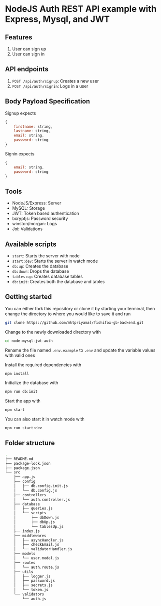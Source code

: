 # NodeJS Auth REST API example with Express, Mysql, and JWT

## Features
1. User can sign up
2. User can sign in

## API endpoints

1. `POST /api/auth/signup`: Creates a new user
2. `POST /api/auth/signin`: Logs in a user

## Body Payload Specification
Signup expects

```js
{
    firstname: string,
    lastname: string,
    email: string,
    password: string
}
```

Signin expects

```js
{
    email: string,
    password: string
}
```
## Tools
* NodeJS/Express: Server
* MySQL: Storage
* JWT: Token based authentication
* bcryptjs: Password security
* winston/morgan: Logs
* Joi: Validations

## Available scripts
* `start`: Starts the server with node
* `start:dev`: Starts the server in watch mode
* `db:up`: Creates the database
* `db:down`: Drops the database
* `tables:up`: Creates database tables
* `db:init`: Creates both the database and tables

## Getting started

You can either fork this repository or clone it by starting your terminal, then change the directory to where you would like to save it and run

```sh
git clone https://github.com/mktpriyamal/fishifox-gb-backend.git
```
Change to the newly downloaded directory with

```sh
cd node-mysql-jwt-auth
```

Rename the file named `.env.example` to `.env` and update the variable values with valid ones

Install the required dependencies with

```sh
npm install
```

Initialize the database with

```sh
npm run db:init
```

Start the app with

```sh
npm start
```

You can also start it in watch mode with

```sh
npm run start:dev
```

## Folder structure
```sh
.
├── README.md
├── package-lock.json
├── package.json
└── src
    ├── app.js
    ├── config
    │   ├── db.config.init.js
    │   └── db.config.js
    ├── controllers
    │   └── auth.controller.js
    ├── database
    │   ├── queries.js
    │   └── scripts
    │       ├── dbDown.js
    │       ├── dbUp.js
    │       └── tablesUp.js
    ├── index.js
    ├── middlewares
    │   ├── asyncHandler.js
    │   ├── checkEmail.js
    │   └── validatorHandler.js
    ├── models
    │   └── user.model.js
    ├── routes
    │   └── auth.route.js
    ├── utils
    │   ├── logger.js
    │   ├── password.js
    │   ├── secrets.js
    │   └── token.js
    └── validators
        └── auth.js
```
